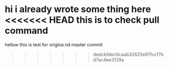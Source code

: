 hi i already wrote some thing here
<<<<<<< HEAD
this is to check pull command
=======
hellow this is test for origina nd master commit
>>>>>>> dedcbfdec0caab32625e97fccf7bd7ac4ee3129a
